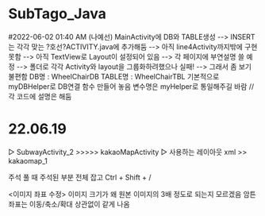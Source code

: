 # SubTago_Java

#2022-06-02 01:40 AM (나예선)
MainActivity에 DB와 TABLE생성
 --> INSERT는 각각 맞는 ?호선?ACTIVITY.java에 추가해둠
 --> 아직 line4Activity까지밖에 구현 못함
 --> 아직 TextView로 Layout이 설정되어 있음
 --> 각 페이지에 부연설명 쓸 예정
 --> 폴더로 각각 Activity와 layout을 그룹화하려했으나 실패! --> 그래서 좀 보기 불편함
DB명 : WheelChairDB
TABLE명 : WheelChairTBL
기본적으로 myDBHelper로 DB연결 함수 만들어 놓음 변수명은 myHelper로 통일해주길 바람
//각 코드에 설명은 해둠




# 22.06.19
▷ SubwayActivity_2 >>>>> kakaoMapActivity
▷ 사용하는 레이아웃 xml >> kakaomap_1

주석 풀 때 주석된 부분 전체 잡고 Ctrl + Shift + /


<이미지 좌표 수정>
이미지 크기가 왜 원본 이미지의 3배 정도로 되는지 모르겠음
암튼 좌표는 이동/축소/확대 상관없이 같게 나옴
